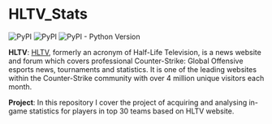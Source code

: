 # HLTV_Stats
![PyPI](https://img.shields.io/pypi/v/pandas?logo=pandas&label=pandas)
![PyPI](https://img.shields.io/pypi/v/BeautifulSoup4?label=beautifulsoup&color=orange)
![PyPI - Python Version](https://img.shields.io/pypi/pyversions/pandas?logo=python&logoColor=%233776AB&label=python&color=blueviolet)


**HLTV**: [HLTV](https://www.hltv.org/), formerly an acronym of Half-Life Television, is a news website and forum which covers professional Counter-Strike: Global Offensive esports news, tournaments and statistics. It is one of the leading websites within the Counter-Strike community with over 4 million unique visitors each month.

**Project**: In this repository I cover the project of acquiring and analysing in-game statistics for players in top 30 teams based on HLTV website. 
